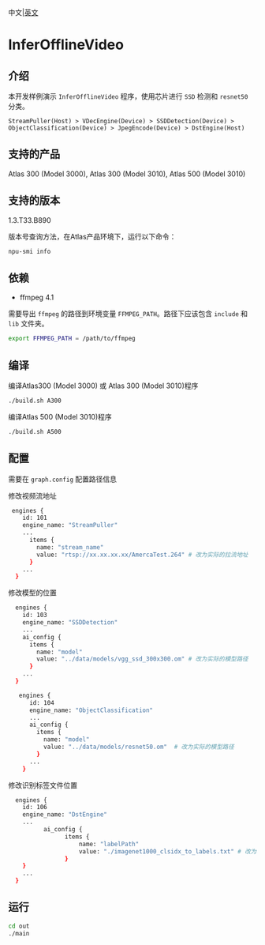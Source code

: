 中文|[英文](README.md)
# InferOfflineVideo

## 介绍

本开发样例演示 `InferOfflineVideo` 程序，使用芯片进行 `SSD` 检测和 `resnet50` 分类。

```
StreamPuller(Host) > VDecEngine(Device) > SSDDetection(Device) > ObjectClassification(Device) > JpegEncode(Device) > DstEngine(Host)
```

## 支持的产品

Atlas 300 (Model 3000), Atlas 300 (Model 3010), Atlas 500 (Model 3010)

## 支持的版本

1.3.T33.B890

版本号查询方法，在Atlas产品环境下，运行以下命令：
```bash
npu-smi info
```

## 依赖

- ffmpeg 4.1

需要导出 `ffmpeg` 的路径到环境变量 `FFMPEG_PATH`。路径下应该包含 `include` 和 `lib` 文件夹。

```bash
export FFMPEG_PATH = /path/to/ffmpeg
```

## 编译

编译Atlas300 (Model 3000) 或 Atlas 300 (Model 3010)程序
```bash
./build.sh A300
```

编译Atlas 500 (Model 3010)程序
```bash
./build.sh A500
```

## 配置

需要在 `graph.config` 配置路径信息

修改视频流地址

```bash
 engines {
    id: 101
    engine_name: "StreamPuller"
    ...
      items {
        name: "stream_name"
        value: "rtsp://xx.xx.xx.xx/AmercaTest.264" # 改为实际的拉流地址
      }
    ...
  }
```

修改模型的位置
```bash
  engines {
    id: 103
    engine_name: "SSDDetection"
    ...
    ai_config {
      items {
        name: "model"
        value: "../data/models/vgg_ssd_300x300.om" # 改为实际的模型路径
      }
    ...
  }
```

```bash
   engines {
      id: 104
      engine_name: "ObjectClassification"
      ...
      ai_config {
        items {
          name: "model"
          value: "../data/models/resnet50.om"  # 改为实际的模型路径
        }
      ...
    }
```

修改识别标签文件位置
```bash
  engines {
    id: 106
    engine_name: "DstEngine"
    ...
          ai_config {
                items {
                    name: "labelPath"
                    value: "./imagenet1000_clsidx_to_labels.txt" # 改为实际的标签文件路径
                }
    }
    ...
  }
```

## 运行

```bash
cd out
./main 
```